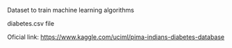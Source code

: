 Dataset to train machine learning algorithms

diabetes.csv file

Oficial link: https://www.kaggle.com/uciml/pima-indians-diabetes-database
